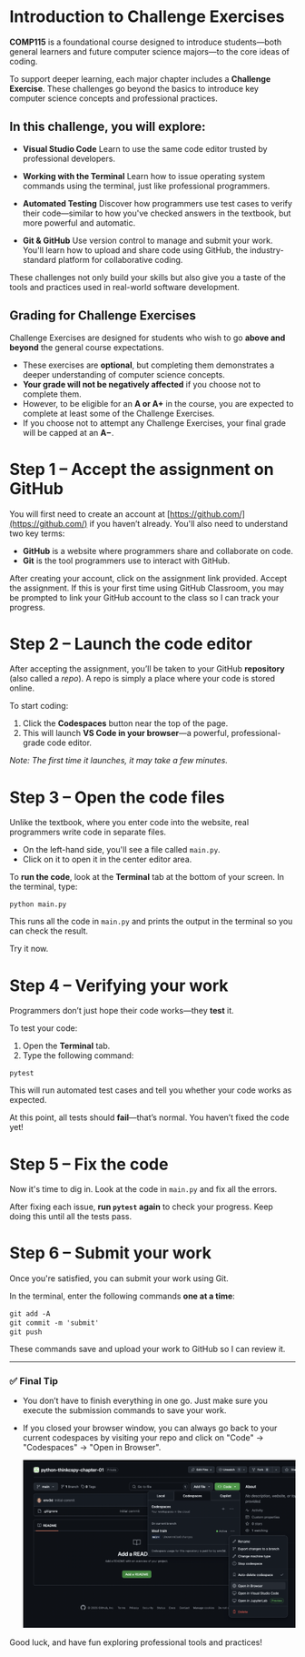 # Introduction to Challenge Exercises

**COMP115** is a foundational course designed to introduce students—both general learners and future computer science majors—to the core ideas of coding.

To support deeper learning, each major chapter includes a **Challenge Exercise**.
These challenges go beyond the basics to introduce key computer science concepts and professional practices.

## In this challenge, you will explore:

* **Visual Studio Code**
  Learn to use the same code editor trusted by professional developers.

* **Working with the Terminal**
  Learn how to issue operating system commands using the terminal, just like professional programmers.

* **Automated Testing**
  Discover how programmers use test cases to verify their code—similar to how you've checked answers in the textbook, but more powerful and automatic.

* **Git & GitHub**
  Use version control to manage and submit your work. You'll learn how to upload and share code using GitHub, the industry-standard platform for collaborative coding.

These challenges not only build your skills but also give you a taste of the tools and practices used in real-world software development.

## Grading for Challenge Exercises

Challenge Exercises are designed for students who wish to go **above and beyond** the general course expectations.

* These exercises are **optional**, but completing them demonstrates a deeper understanding of computer science concepts.
* **Your grade will not be negatively affected** if you choose not to complete them.
* However, to be eligible for an **A or A+** in the course, you are expected to complete at least some of the Challenge Exercises.
* If you choose not to attempt any Challenge Exercises, your final grade will be capped at an **A−**.

# Step 1 – Accept the assignment on GitHub

You will first need to create an account at [https://github.com/](https://github.com/) if you haven’t already.
You'll also need to understand two key terms:

* **GitHub** is a website where programmers share and collaborate on code.
* **Git** is the tool programmers use to interact with GitHub.

After creating your account, click on the assignment link provided.
Accept the assignment. If this is your first time using GitHub Classroom, you may be prompted to link your GitHub account to the class so I can track your progress.

# Step 2 – Launch the code editor

After accepting the assignment, you’ll be taken to your GitHub **repository** (also called a *repo*). A repo is simply a place where your code is stored online.

To start coding:

1. Click the **Codespaces** button near the top of the page.
2. This will launch **VS Code in your browser**—a powerful, professional-grade code editor.

*Note: The first time it launches, it may take a few minutes.*

# Step 3 – Open the code files

Unlike the textbook, where you enter code into the website, real programmers write code in separate files.

* On the left-hand side, you'll see a file called `main.py`.
* Click on it to open it in the center editor area.

To **run the code**, look at the **Terminal** tab at the bottom of your screen. In the terminal, type:

```
python main.py
```

This runs all the code in `main.py` and prints the output in the terminal so you can check the result.

Try it now.

# Step 4 – Verifying your work

Programmers don’t just hope their code works—they **test** it.

To test your code:

1. Open the **Terminal** tab.
2. Type the following command:

```
pytest
```

This will run automated test cases and tell you whether your code works as expected.

At this point, all tests should **fail**—that’s normal. You haven’t fixed the code yet!

# Step 5 – Fix the code

Now it's time to dig in. Look at the code in `main.py` and fix all the errors.

After fixing each issue, **run `pytest` again** to check your progress.
Keep doing this until all the tests pass.

# Step 6 – Submit your work

Once you're satisfied, you can submit your work using Git.

In the terminal, enter the following commands **one at a time**:

```
git add -A
git commit -m 'submit'
git push
```

These commands save and upload your work to GitHub so I can review it.

---

### ✅ Final Tip

  * You don’t have to finish everything in one go. Just make sure you execute the submission commands
    to save your work.

  * If you closed your browser window, you can always go back to your current codespaces by visiting
    your repo and click on "Code" -> "Codespaces" -> "Open in Browser".

    <img src="images/Resume%20Codespaces.png" alt="Codespaces button" width="500">

Good luck, and have fun exploring professional tools and practices!

